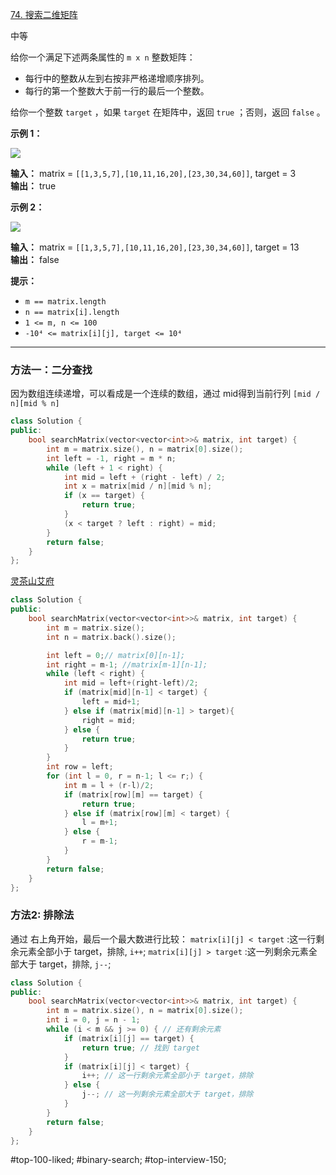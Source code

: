 [74. 搜索二维矩阵](https://leetcode.cn/problems/search-a-2d-matrix/)

中等

给你一个满足下述两条属性的 `m x n` 整数矩阵：

- 每行中的整数从左到右按非严格递增顺序排列。
- 每行的第一个整数大于前一行的最后一个整数。

给你一个整数 `target` ，如果 `target` 在矩阵中，返回 `true` ；否则，返回 `false` 。

**示例 1：**

![](https://assets.leetcode.com/uploads/2020/10/05/mat.jpg)

**输入：** matrix = `[[1,3,5,7],[10,11,16,20],[23,30,34,60]]`, target = 3  
**输出：** true  

**示例 2：**

![](https://assets.leetcode-cn.com/aliyun-lc-upload/uploads/2020/11/25/mat2.jpg)

**输入：** matrix = `[[1,3,5,7],[10,11,16,20],[23,30,34,60]]`, target = 13  
**输出：** false  

**提示：**

- `m == matrix.length`
- `n == matrix[i].length`
- `1 <= m, n <= 100`
- `-10⁴ <= matrix[i][j], target <= 10⁴`
---- ----
### 方法一：二分查找

因为数组连续递增，可以看成是一个连续的数组，通过 mid得到当前行列 `[mid / n][mid % n]`

```cpp
class Solution {
public:
    bool searchMatrix(vector<vector<int>>& matrix, int target) {
        int m = matrix.size(), n = matrix[0].size();
        int left = -1, right = m * n;
        while (left + 1 < right) {
            int mid = left + (right - left) / 2;
            int x = matrix[mid / n][mid % n];
            if (x == target) {
                return true;
            }
            (x < target ? left : right) = mid;
        }
        return false;
    }
};
```
[灵茶山艾府](https://leetcode.cn/problems/search-a-2d-matrix/solutions/2783931/liang-chong-fang-fa-er-fen-cha-zhao-pai-39d74/)

```cpp
class Solution {
public:
    bool searchMatrix(vector<vector<int>>& matrix, int target) {
        int m = matrix.size();
        int n = matrix.back().size();

        int left = 0;// matrix[0][n-1];
        int right = m-1; //matrix[m-1][n-1];
        while (left < right) {
            int mid = left+(right-left)/2;
            if (matrix[mid][n-1] < target) {
                left = mid+1;
            } else if (matrix[mid][n-1] > target){
                right = mid;
            } else {
                return true;
            }
        }
        int row = left;
        for (int l = 0, r = n-1; l <= r;) {
            int m = l + (r-l)/2;
            if (matrix[row][m] == target) {
                return true;
            } else if (matrix[row][m] < target) {
                l = m+1;
            } else {
                r = m-1;
            }
        }
        return false;
    }
};
```

### 方法2: 排除法
通过 右上角开始，最后一个最大数进行比较：
`matrix[i][j] < target` :这一行剩余元素全部小于 target，排除, `i++`;
`matrix[i][j] > target` :这一列剩余元素全部大于 target，排除, `j--`;
```cpp
class Solution {
public:
    bool searchMatrix(vector<vector<int>>& matrix, int target) {
        int m = matrix.size(), n = matrix[0].size();
        int i = 0, j = n - 1;
        while (i < m && j >= 0) { // 还有剩余元素
            if (matrix[i][j] == target) {
                return true; // 找到 target
            }
            if (matrix[i][j] < target) {
                i++; // 这一行剩余元素全部小于 target，排除
            } else {
                j--; // 这一列剩余元素全部大于 target，排除
            }
        }
        return false;
    }
};
```
#top-100-liked; #binary-search; #top-interview-150;  